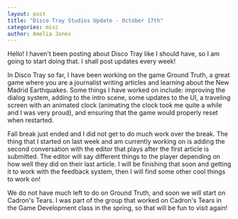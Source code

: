 ```yaml
---
layout: post
title: "Disco Tray Studios Update - October 17th"
categories: misc
author: Amelia Jones
---
```


Hello! I haven't been posting about Disco Tray like I should have, so I am going to start doing that. I shall post updates every week!


In Disco Tray so far, I have been working on the game Ground Truth, a great game where you are a journalist writing articles and learning about the New Madrid Earthquakes. Some things I have worked on include: improving the dialog system, adding to the intro scene, some updates to the UI, a traveling screen with an animated clock (animating the clock took me quite a while and I was very proud), and ensuring that the game would properly reset when restarted.   

Fall break just ended and I did not get to do much work over the break. 
The thing that I started on last week and am currently working on is adding the second conversation with the editor that plays after the first article is submitted. The editor will say different things to the player depending on how well they did on their last article. I will be finishing that soon and getting it to work with the feedback system, then I will find some other cool things to work on!


We do not have much left to do on Ground Truth, and soon we will start on Cadron's Tears. I was part of the group that worked on Cadron's Tears in the Game Development class in the spring, so that will be fun to visit again!
